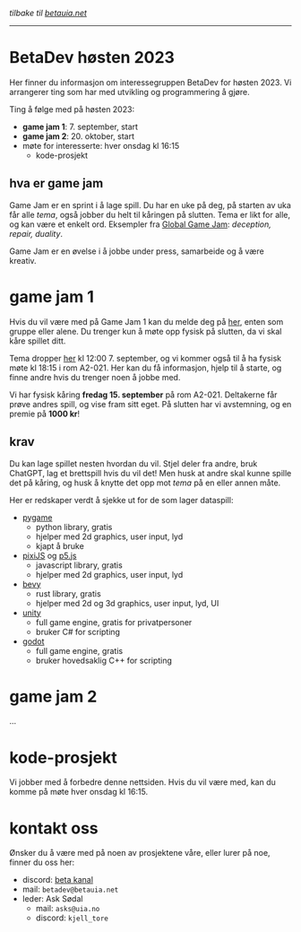 _tilbake til [betauia.net](../index.html)_

---

# BetaDev høsten 2023

Her finner du informasjon om interessegruppen BetaDev for høsten 2023. Vi arrangerer ting som har med utvikling og programmering å gjøre.

Ting å følge med på høsten 2023:

- **game jam 1**: 7. september, start
- **game jam 2**: 20. oktober, start
- møte for interesserte: hver onsdag kl 16:15
  - kode-prosjekt

## hva er game jam

Game Jam er en sprint i å lage spill. Du har en uke på deg, på starten av uka får alle _tema_, også jobber du helt til kåringen på slutten. Tema er likt for alle, og kan være et enkelt ord. Eksempler fra [Global Game Jam](https://globalgamejam.org/history): _deception, repair, duality_.

Game Jam er en øvelse i å jobbe under press, samarbeide og å være kreativ.

# game jam 1

Hvis du vil være med på Game Jam 1 kan du melde deg på [her](https://forms.office.com/e/Eze1w2mi2P), enten som gruppe eller alene. Du trenger kun å møte opp fysisk på slutten, da vi skal kåre spillet ditt.

Tema dropper [her](tema.html) kl 12:00 7. september, og vi kommer også til å ha fysisk møte kl 18:15 i rom A2-021. Her kan du få informasjon, hjelp til å starte, og finne andre hvis du trenger noen å jobbe med.

Vi har fysisk kåring **fredag 15. september** på rom A2-021. Deltakerne får prøve andres spill, og vise fram sitt eget. På slutten har vi avstemning, og en premie på **1000 kr**!

## krav

Du kan lage spillet nesten hvordan du vil. Stjel deler fra andre, bruk ChatGPT, lag et brettspill hvis du vil det! Men husk at andre skal kunne spille det på kåring, og husk å knytte det opp mot _tema_ på en eller annen måte.

Her er redskaper verdt å sjekke ut for de som lager dataspill:

- [pygame](https://www.pygame.org/)
  - python library, gratis
  - hjelper med 2d graphics, user input, lyd
  - kjapt å bruke
- [pixiJS](https://pixijs.com/) og [p5.js](https://p5js.org/)
  - javascript library, gratis
  - hjelper med 2d graphics, user input, lyd
- [bevy](https://bevyengine.org/)
  - rust library, gratis
  - hjelper med 2d og 3d graphics, user input, lyd, UI
- [unity](https://unity.com/)
  - full game engine, gratis for privatpersoner
  - bruker C# for scripting
- [godot](https://godotengine.org/)
  - full game engine, gratis
  - bruker hovedsaklig C++ for scripting

# game jam 2

...

# kode-prosjekt

Vi jobber med å forbedre denne nettsiden. Hvis du vil være med, kan du komme på møte hver onsdag kl 16:15.

# kontakt oss

Ønsker du å være med på noen av prosjektene våre, eller lurer på noe, finner du oss her:

- discord: [beta kanal](https://discord.gg/v8b6ZrQ")
- mail: `betadev@betauia.net`
- leder: Ask Sødal
  - mail: `asks@uia.no`
  - discord: `kjell_tore`
